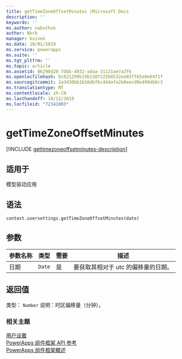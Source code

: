 ```yaml
---
title: getTimeZoneOffsetMinutes |Microsoft Docs
description: ''
keywords: ''
ms.author: nabuthuk
author: Nkrb
manager: kvivek
ms.date: 10/01/2019
ms.service: powerapps
ms.suite: ''
ms.tgt_pltfrm: ''
ms.topic: article
ms.assetid: 86290d20-7dbb-4932-adaa-31121ae7a3f6
ms.openlocfilehash: bc621299b19b1387225b8532ee03ff65e0e6471f
ms.sourcegitcommit: 2a3430bb1b56dbf6c444afe2b8eecd0e499db0c3
ms.translationtype: MT
ms.contentlocale: zh-CN
ms.lasthandoff: 10/12/2019
ms.locfileid: "72341003"
---
```

# <a name="gettimezoneoffsetminutes"></a>getTimeZoneOffsetMinutes

[!INCLUDE [gettimezoneoffsetminutes-description](includes/gettimezoneoffsetminutes-description.md)]

## <a name="available-for"></a>适用于 

模型驱动应用

## <a name="syntax"></a>语法

`context.usersettings.getTimeZoneOffsetMinutes(date)`

## <a name="parameters"></a>参数

| 参数名称|类型|需要|描述|
| ------------- |----|--------|-----------|
|日期|`Date`|是|要获取其相对于 utc 的偏移量的日期。|

## <a name="return-value"></a>返回值

类型： `Number` 说明：时区偏移量（分钟）。


### <a name="related-topics"></a>相关主题

[用户设置](../usersettings.md)<br/>
[PowerApps 组件框架 API 参考](../../reference/index.md)<br/>
[PowerApps 组件框架概述](../../overview.md)